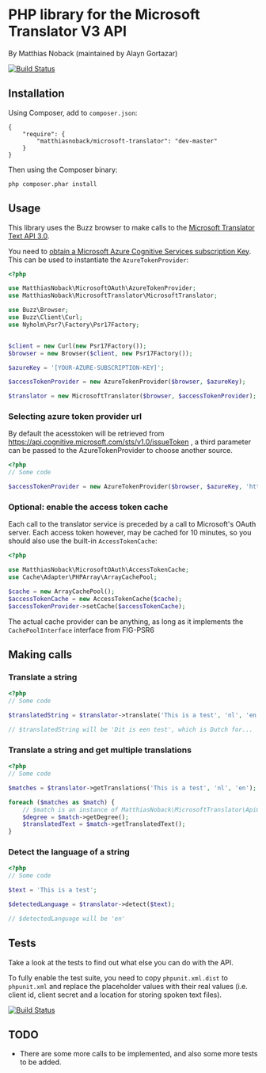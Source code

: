 # PHP library for the Microsoft Translator V3 API

By Matthias Noback (maintained by Alayn Gortazar)

[![Build Status](https://travis-ci.org/matthiasnoback/microsoft-translator.png?branch=master)](https://travis-ci.org/matthiasnoback/microsoft-translator)

## Installation

Using Composer, add to ``composer.json``:

    {
        "require": {
            "matthiasnoback/microsoft-translator": "dev-master"
        }
    }

Then using the Composer binary:

    php composer.phar install

## Usage

This library uses the Buzz browser to make calls to the [Microsoft Translator Text API 3.0](https://docs.microsoft.com/en-us/azure/cognitive-services/translator/reference/v3-0-languages?tabs=curl).

You need to [obtain a Microsoft Azure Cognitive Services subscription Key](http://docs.microsofttranslator.com/text-translate.html). This can be used to instantiate the ``AzureTokenProvider``:

```php
<?php

use MatthiasNoback\MicrosoftOAuth\AzureTokenProvider;
use MatthiasNoback\MicrosoftTranslator\MicrosoftTranslator;

use Buzz\Browser;
use Buzz\Client\Curl;
use Nyholm\Psr7\Factory\Psr17Factory;


$client = new Curl(new Psr17Factory());
$browser = new Browser($client, new Psr17Factory());

$azureKey = '[YOUR-AZURE-SUBSCRIPTION-KEY]';

$accessTokenProvider = new AzureTokenProvider($browser, $azureKey);

$translator = new MicrosoftTranslator($browser, $accessTokenProvider);
```
### Selecting azure token provider url

By default the acesstoken will be retrieved from https://api.cognitive.microsoft.com/sts/v1.0/issueToken , a third parameter can be passed to the AzureTokenProvider to choose another source.

```php
<?php
// Some code

$accessTokenProvider = new AzureTokenProvider($browser, $azureKey, 'https://westus.api.cognitive.microsoft.com/sts/v1.0/issueToken');

```

### Optional: enable the access token cache

Each call to the translator service is preceded by a call to Microsoft's OAuth server. Each access token however, may be
cached for 10 minutes, so you should also use the built-in ``AccessTokenCache``:

```php
<?php

use MatthiasNoback\MicrosoftOAuth\AccessTokenCache;
use Cache\Adapter\PHPArray\ArrayCachePool;

$cache = new ArrayCachePool();
$accessTokenCache = new AccessTokenCache($cache);
$accessTokenProvider->setCache($accessTokenCache);
```

The actual cache provider can be anything, as long as it implements the ``CachePoolInterface`` interface from FIG-PSR6

## Making calls

### Translate a string

```php
<?php
// Some code

$translatedString = $translator->translate('This is a test', 'nl', 'en');

// $translatedString will be 'Dit is een test', which is Dutch for...
```

### Translate a string and get multiple translations

```php
<?php
// Some code

$matches = $translator->getTranslations('This is a test', 'nl', 'en');

foreach ($matches as $match) {
    // $match is an instance of MatthiasNoback\MicrosoftTranslator\ApiCall\TranslationMatch
    $degree = $match->getDegree();
    $translatedText = $match->getTranslatedText();
}
```

### Detect the language of a string

```php
<?php
// Some code

$text = 'This is a test';

$detectedLanguage = $translator->detect($text);

// $detectedLanguage will be 'en'
```

## Tests

Take a look at the tests to find out what else you can do with the API.

To fully enable the test suite, you need to copy ``phpunit.xml.dist`` to ``phpunit.xml`` and replace the placeholder
values with their real values (i.e. client id, client secret and a location for storing spoken text files).

[![Build Status](https://secure.travis-ci.org/matthiasnoback/microsoft-translator.png)](http://travis-ci.org/matthiasnoback/microsoft-translator)

## TODO
* There are some more calls to be implemented, and also some more tests to be added.
